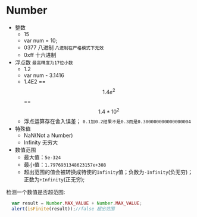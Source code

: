 # Number

- 整数
	- 15
	- var num = 10;
	- 0377 八进制 ```八进制在严格模式下无效```
	- 0xff   十六进制
- 浮点数 ```最高精度为17位小数```
	- 1.2
	- var num - 3.1416
	- 1.4E2 == $$1.4e^2$$ == $$1.4*10^2$$
	- 浮点运算存在舍入误差；
	```0.1加0.2结果不是0.3而是0.300000000000000004```
- 特殊值
	- NaN(Not a Number)
	- Infinity 无穷大
- 数值范围
  - 最大值：```5e-324```
  - 最小值：```1.7976931348623157e+308```
  - 超出范围的值会被转换成特使的```Infinity```值；负数为```-Infinity```(负无穷)；正数为```+Infinity```(正无穷);

检测一个数值是否超范围:

```javascript
  var result = Number.MAX_VALUE + Number.MAX_VALUE;
  alert(isFinite(result));//false 超出范围
```

